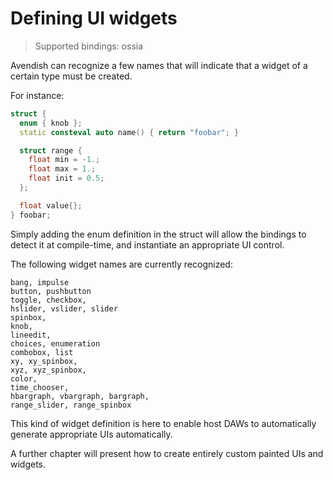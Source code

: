 # Defining UI widgets

> Supported bindings: ossia

Avendish can recognize a few names that will indicate that a widget of a certain type must be created.

For instance: 

```cpp
struct {
  enum { knob };
  static consteval auto name() { return "foobar"; } 

  struct range {
    float min = -1.;
    float max = 1.;
    float init = 0.5;
  };

  float value{};
} foobar;
```

Simply adding the enum definition in the struct will allow the bindings to detect it at compile-time, and instantiate an appropriate UI control.

The following widget names are currently recognized: 

```
bang, impulse
button, pushbutton
toggle, checkbox,
hslider, vslider, slider
spinbox,
knob,
lineedit,
choices, enumeration
combobox, list
xy, xy_spinbox,
xyz, xyz_spinbox,
color, 
time_chooser,
hbargraph, vbargraph, bargraph,
range_slider, range_spinbox
```

This kind of widget definition is here to enable host DAWs to automatically generate appropriate UIs automatically.

A further chapter will present how to create entirely custom painted UIs and widgets.